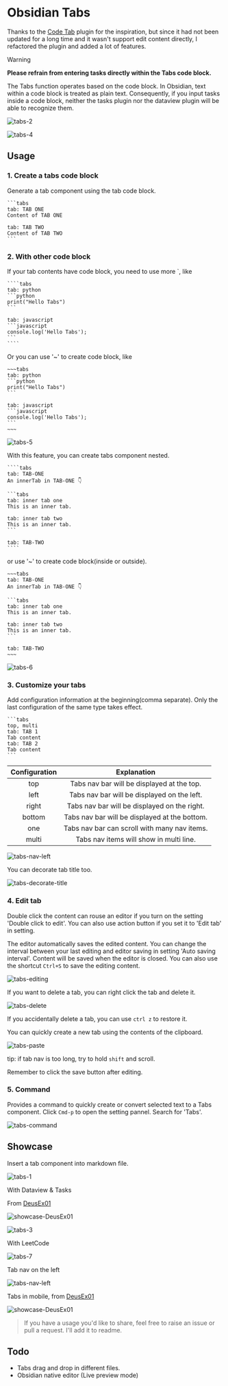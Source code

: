 # Obsidian Tabs

Thanks to the [Code Tab](https://github.com/lazyloong/obsidian-code-tab) plugin for the inspiration, but since it had not been updated for a long time and it wasn't support edit content directly, I refactored the plugin and added a lot of features.

> [!WARNING]
> **Please refrain from entering tasks directly within the Tabs code block.**
>
> The Tabs function operates based on the code block. In Obsidian, text within a code block is treated as plain text. Consequently, if you input tasks inside a code block, neither the tasks plugin nor the dataview plugin will be able to recognize them.

![tabs-2](./docs/assets/tabs-2.png)

![tabs-4](./docs/assets/tabs-4.png)

## Usage

### 1. Create a tabs code block

Generate a tab component using the tab code block.

````
```tabs
tab: TAB ONE
Content of TAB ONE

tab: TAB TWO
Content of TAB TWO
```
````

### 2. With other code block

If your tab contents have code block, you need to use more `, like

`````
````tabs
tab: python
```python
print("Hello Tabs")
```

tab: javascript
```javascript
console.log('Hello Tabs');
```
````
`````

Or you can use '~' to create code block, like

````
~~~tabs
tab: python
```python
print("Hello Tabs")
```

tab: javascript
```javascript
console.log('Hello Tabs');
```
~~~
````

![tabs-5](./docs/assets/tabs-5.png)

With this feature, you can create tabs component nested.

`````
````tabs
tab: TAB-ONE
An innerTab in TAB-ONE 👇

```tabs
tab: inner tab one
This is an inner tab.

tab: inner tab two
This is an inner tab.
```

tab: TAB-TWO
````
`````

or use '~' to create code block(inside or outside).

````
~~~tabs
tab: TAB-ONE
An innerTab in TAB-ONE 👇

```tabs
tab: inner tab one
This is an inner tab.

tab: inner tab two
This is an inner tab.
```

tab: TAB-TWO
~~~
````

![tabs-6](./assets/tabs-6.png)

### 3. Customize your tabs

Add configuration information at the beginning(comma separate). Only the last configuration of the same type takes effect.

````
```tabs
top, multi
tab: TAB 1
Tab content
tab: TAB 2
Tab content
```
````

| Configuration |                  Explanation                  |
| :-----------: | :-------------------------------------------: |
|      top      |  Tabs nav bar will be displayed at the top.   |
|     left      |  Tabs nav bar will be displayed on the left.  |
|     right     | Tabs nav bar will be displayed on the right.  |
|    bottom     | Tabs nav bar will be displayed at the bottom. |
|      one      | Tabs nav bar can scroll with many nav items.  |
|     multi     |    Tabs nav items will show in multi line.    |

![tabs-nav-left](./assets/tabs-nav-left.png)

You can decorate tab title too.

![tabs-decorate-title](./assets/tabs-decorate-title.png)

### 4. Edit tab

Double click the content can rouse an editor if you turn on the setting 'Double click to edit'. You can also use action button if you set it to 'Edit tab' in setting.

The editor automatically saves the edited content. You can change the interval between your last editing and editor saving in setting 'Auto saving interval'. Content will be saved when the editor is closed. You can also use the shortcut `Ctrl+S` to save the editing content.

![tabs-editing](./assets/editing.png)

If you want to delete a tab, you can right click the tab and delete it.

![tabs-delete](./assets/tabs-delete.gif)

If you accidentally delete a tab, you can use `ctrl z` to restore it.

You can quickly create a new tab using the contents of the clipboard.

![tabs-paste](./assets/tabs-paste.gif)

tip: if tab nav is too long, try to hold `shift` and scroll.

Remember to click the save button after editing.

### 5. Command

Provides a command to quickly create or convert selected text to a Tabs component. Click `Cmd-p` to open the setting pannel. Search for 'Tabs'.

![tabs-command](./assets/tabs-command.png)

## Showcase

Insert a tab component into markdown file.

![tabs-1](./assets/tabs-1.png)

With Dataview & Tasks

From [DeusEx01](https://github.com/xhuajin/obsidian-tabs/issues/28)

![showcase-DeusEx01](./assets/tabs-showcase-01-by-DeusEx01.png)

![tabs-3](./assets/tabs-3.png)

With LeetCode

![tabs-7](./assets/tabs-7.png)

Tab nav on the left

![tabs-nav-left](./assets/tabs-nav-left.png)

Tabs in mobile, from [DeusEx01](https://github.com/xhuajin/obsidian-tabs/issues/28)

![showcase-DeusEx01](./assets/tabs-showcase-02-by-DeusEx01.png)

> If you have a usage you'd like to share, feel free to raise an issue or pull a request. I'll add it to readme.

## Todo

- Tabs drag and drop in different files.
- Obsidian native editor (Live preview mode)
